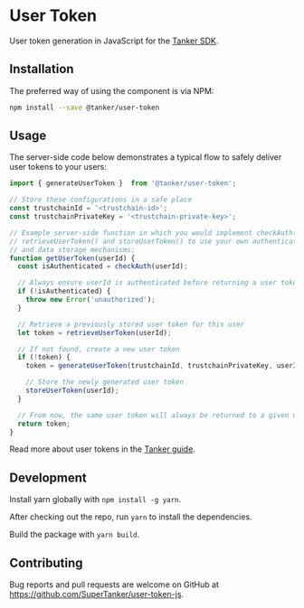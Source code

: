# User Token

User token generation in JavaScript for the [Tanker SDK](https://tanker.io/docs/latest).

## Installation

The preferred way of using the component is via NPM:

```bash
npm install --save @tanker/user-token
```

## Usage

The server-side code below demonstrates a typical flow to safely deliver user tokens to your users:

```javascript
import { generateUserToken }  from '@tanker/user-token';

// Store these configurations in a safe place
const trustchainId = '<trustchain-id>';
const trustchainPrivateKey = '<trustchain-private-key>';

// Example server-side function in which you would implement checkAuth(),
// retrieveUserToken() and storeUserToken() to use your own authentication
// and data storage mechanisms:
function getUserToken(userId) {
  const isAuthenticated = checkAuth(userId);

  // Always ensure userId is authenticated before returning a user token
  if (!isAuthenticated) {
    throw new Error('unauthorized');
  }

  // Retrieve a previously stored user token for this user
  let token = retrieveUserToken(userId);

  // If not found, create a new user token
  if (!token) {
    token = generateUserToken(trustchainId, trustchainPrivateKey, userId);

    // Store the newly generated user token
    storeUserToken(userId);
  }

  // From now, the same user token will always be returned to a given user
  return token;
}
```

Read more about user tokens in the [Tanker guide](https://tanker.io/docs/latest/guide/server/).

## Development

Install yarn globally with `npm install -g yarn`.

After checking out the repo, run `yarn` to install the dependencies.

Build the package with `yarn build`.

## Contributing

Bug reports and pull requests are welcome on GitHub at https://github.com/SuperTanker/user-token-js.
